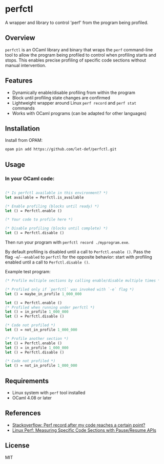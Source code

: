 # perfctl

A wrapper and library to control 'perf' from the program being profiled.

## Overview

`perfctl` is an OCaml library and binary that wraps the `perf` command-line tool to allow the program being profiled to control when profiling starts and stops. This enables precise profiling of specific code sections without manual intervention.

## Features

- Dynamically enable/disable profiling from within the program
- Block until profiling state changes are confirmed
- Lightweight wrapper around Linux `perf record` and `perf stat` commands
- Works with OCaml programs (can be adapted for other languages)

## Installation

Install from OPAM:
```bash
opam pin add https://github.com/let-def/perfctl.git
```

## Usage

### In your OCaml code:

```ocaml

(* Is perfctl available in this environment? *)
let available = Perfctl.is_available

(* Enable profiling (blocks until ready) *)
let () = Perfctl.enable ()

(* Your code to profile here *)

(* Disable profiling (blocks until complete) *)
let () = Perfctl.disable ()
```

Then run your program with `perfctl record ./myprogram.exe`.

By default profiling is disabled until a call to `Perfctl.enable ()`. Pass the flag `-e`/`--enabled` to `perfctl` for the opposite behavior: start with profiling enabled until a call to `Perfctl.disable ()`.

Example test program:

```ocaml
(* Profile multiple sections by calling enable/disable multiple times *)

(* Profiled only if `perfctl` was invoked with `-e` flag *)
let () = maybe_in_profile 1_000_000

let () = Perfctl.enable ()
(* Profiled when running under perfctl *)
let () = in_profile 1_000_000
let () = Perfctl.disable ()

(* Code not profiled *)
let () = not_in_profile 1_000_000

(* Profile another section *)
let () = Perfctl.enable ()
let () = in_profile 1_000_000
let () = Perfctl.disable ()

(* Code not profiled *)
let () = not_in_profile 1_000_000
```

## Requirements

- Linux system with `perf` tool installed
- OCaml 4.08 or later

## References

- [Stackoverflow: Perf record after my code reaches a certain point?](https://stackoverflow.com/questions/74340680/perf-record-after-my-code-reaches-a-certain-point)
- [Linux Perf: Measuring Specific Code Sections with Pause/Resume APIs](https://pramodkumbhar.com/2024/04/linux-perf-measuring-specific-code-sections-with-pause-resume-apis/)

## License

MIT
